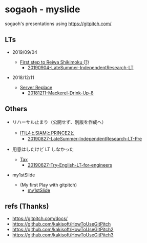 # sogaoh - myslide

sogaoh's presentations using https://gitpitch.com/


## LTs
- 2019/09/04
    - [First step to Reiwa Shikimoku (?)](https://github.com/sogaoh/myslide/tree/20190904-engineers-lt/20190904-LateSummer-IndependentResearch-LT) <!-- TODO: TODO: 最終的にはmasterに -->
        - [20190904-LateSummer-IndependentResearch-LT](https://gitpitch.com/sogaoh/myslide?p=20190904-LateSummer-IndependentResearch-LT/)

- 2018/12/11 
    - [Server Replace](https://github.com/sogaoh/myslide/tree/master/20181211-Mackerel-Drink-Up-8) 
        - [20181211-Mackerel-Drink-Up-8](https://gitpitch.com/sogaoh/myslide?p=20181211-Mackerel-Drink-Up-8)


## Others
- リハーサル止まり（公開せず、別版を作成へ）
    - [ITIL4とSIAMとPRINCE2と](https://github.com/sogaoh/myslide/tree/master/20190827-LateSummer-IndependentResearch-LT-Pre)
        - [20190827-LateSummer-IndependentResearch-LT-Pre](https://gitpitch.com/sogaoh/myslide?p=20190827-LateSummer-IndependentResearch-LT-Pre/)

- 用意はしたけど LT しなかった
    - [Tax](https://github.com/sogaoh/myslide/tree/master/20190627-Try-English-LT-for-engineers) 
        - [20190627-Try-English-LT-for-engineers](https://gitpitch.com/sogaoh/myslide?p=20190627-Try-English-LT-for-engineers)

- my1stSlide
    - (My first Play with gitpitch)
        - [my1stSlide](https://gitpitch.com/sogaoh/myslide?p=my1stSlide)


## refs (Thanks)
- https://gitpitch.com/docs/
- https://github.com/kakisoft/HowToUseGitPitch
- https://github.com/kakisoft/HowToUseGitPitch2
- https://github.com/kakisoft/HowToUseGitPitch3